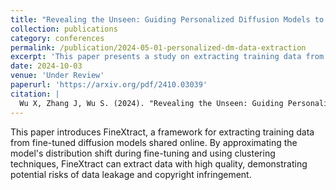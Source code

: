 ```yaml
---
title: "Revealing the Unseen: Guiding Personalized Diffusion Models to Expose Training Data"
collection: publications
category: conferences
permalink: /publication/2024-05-01-personalized-dm-data-extraction
excerpt: 'This paper presents a study on extracting training data from personalized generative models using guidance.'
date: 2024-10-03
venue: 'Under Review'
paperurl: 'https://arxiv.org/pdf/2410.03039'
citation: |
  Wu X, Zhang J, Wu S. (2024). "Revealing the Unseen: Guiding Personalized Diffusion Models to Expose Training Data." <i>arXiv preprint arXiv:2410.03039</i>.
---
```


This paper introduces FineXtract, a framework for extracting training data from fine-tuned diffusion models shared online. By approximating the model's distribution shift during fine-tuning and using clustering techniques, FineXtract can extract data with high quality, demonstrating potential risks of data leakage and copyright infringement.
